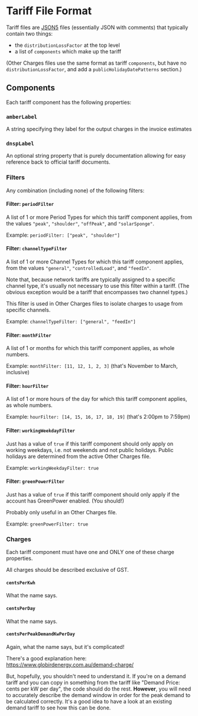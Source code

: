 # Tariff File Format

Tariff files are [JSON5](https://json5.org/) files (essentially JSON with 
comments) that typically contain two things:
* the `distributionLossFactor` at the top level
* a list of `components` which make up the tariff

(Other Charges files use the same format as tariff `components`, but have no
`distributionLossFactor`, and add a `publicHolidayDatePatterns` section.)


## Components

Each tariff component has the following properties:


### `amberLabel`

A string specifying they label for the output charges in the invoice estimates


### `dnspLabel`

An optional string property that is purely documentation allowing for easy 
reference back to official tariff documents.


### Filters

Any combination (including none) of the following filters:


#### Filter: `periodFilter`

A list of 1 or more Period Types for which this tariff component applies, from 
the values `"peak"`, `"shoulder"`, `"offPeak"`, and `"solarSponge"`. 

Example: `periodFilter: ["peak", "shoulder"]`
      

#### Filter: `channelTypeFilter`

A list of 1 or more Channel Types for which this tariff component applies, from 
the values `"general"`, `"controlledLoad"`, and `"feedIn"`.

Note that, because network tariffs are typically assigned to a specific channel 
type, it's usually not necessary to use this filter within a tariff.
(The obvious exception would be a tariff that encompasses two channel types.)

This filter is used in Other Charges files to isolate charges to usage from
specific channels.

Example: `channelTypeFilter: ["general", "feedIn"]`
      

#### Filter: `monthFilter`

A list of 1 or months for which this tariff component applies, as whole numbers.

Example: `monthFilter: [11, 12, 1, 2, 3]` (that's November to March, inclusive)
      

#### Filter: `hourFilter`

A list of 1 or more hours of the day for which this tariff component applies, as 
whole numbers.

Example: `hourFilter: [14, 15, 16, 17, 18, 19]` (that's 2:00pm to 7:59pm)


#### Filter: `workingWeekdayFilter`

Just has a value of `true` if this tariff component should only apply on 
working weekdays, i.e. not weekends and not public holidays.
Public holidays are determined from the active Other Charges file.

Example: `workingWeekdayFilter: true`


#### Filter: `greenPowerFilter`

Just has a value of `true` if this tariff component should only apply if the 
account has GreenPower enabled. (You should!)

Probably only useful in an Other Charges file.

Example: `greenPowerFilter: true`


### Charges

Each tariff component must have one and ONLY one of these charge properties.

All charges should be described exclusive of GST.


#### `centsPerKwh`

What the name says.


#### `centsPerDay`

What the name says.


#### `centsPerPeakDemandKwPerDay`

Again, what the name says, but it's complicated!

There's a good explanation here: https://www.globirdenergy.com.au/demand-charge/

But, hopefully, you shouldn't need to understand it.
If you're on a demand tariff and you can copy in something from the tariff
like "Demand Price: cents per kW per day", the code should do the rest.
**However**, you will need to accurately describe the demand window in order for
the peak demand to be calculated correctly. 
It's a good idea to have a look at an existing demand tariff to see how this 
can be done. 
